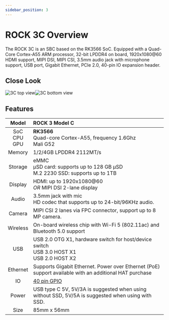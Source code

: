 ```yaml
---
sidebar_position: 3
---
```


# ROCK 3C Overview

The ROCK 3C is an SBC based on the RK3566 SoC.
Equipped with a Quad-Core Cortex-A55 ARM processor, 32-bit LPDDR4 on board, 1920x1080@60 HDMI support,
MIPI DSI, MIPI CSI, 3.5mm audio jack with microphone support, USB port, Gigabit Ethernet, PCIe 2.0, 40-pin IO expansion header.

## Close Look

![3C top view](/img/rock3/Rock3C-top-800px.webp)![3C bottom view](/img/rock3/Rock3C-bottom-800px.webp)

## Features

|        Model        | ROCK 3 Model C                                                                                         |
| :-----------------: | :----------------------------------------------------------------------------------------------------- |
| SoC<br/>CPU<br/>GPU | **RK3566**<br/>Quad-core Cortex-A55, frequency 1.6Ghz<br/>Mali G52                                     |
|       Memory        | 1/2/4GB LPDDR4 2112MT/s                                                                                |
|       Storage       | eMMC<br/>μSD card: supports up to 128 GB μSD<br/>M.2 2230 SSD: supports up to 1TB                      |
|       Display       | HDMI: up to 1920x1080@60<br/>_OR_ MIPI DSI 2-lane display                                              |
|        Audio        | 3.5mm jack with mic<br/>HD codec that supports up to 24-bit/96KHz audio.                               |
|       Camera        | MIPI CSI 2 lanes via FPC connector, support up to 8 MP camera.                                         |
|      Wireless       | On-board wireless chip with Wi-Fi 5 (802.11ac) and Bluetooth 5.0 support                               |
|         USB         | USB 2.0 OTG X1, hardware switch for host/device switch<br/>USB 3.0 HOST X1<br/>USB 2.0 HOST X2         |
|      Ethernet       | Supports Gigabit Ethernet. Power over Ethernet (PoE) support available with an additional HAT purchase |
|         IO          | [40 pin GPIO](../hardware/rock3c-gpio)                                                                 |
|        Power        | USB type C 5V, 5V/3A is suggested when using without SSD, 5V/5A is suggested when using with SSD.      |
|        Size         | 85mm x 56mm                                                                                            |
